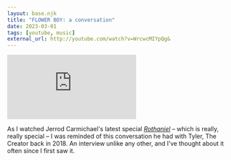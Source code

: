 ```yaml
---
layout: base.njk
title: "FLOWER BOY: a conversation"
date: 2023-03-01
tags: [youtube, music]
external_url: http://youtube.com/watch?v=WrcwcMIYpQg&
---
```


<div class="mt-7 relative w-full pb-[56.25%] overflow-hidden">
  <iframe
    class="absolute top-0 left-0 w-full h-full"
    src="https://www.youtube-nocookie.com/embed/WrcwcMIYpQg?si=sSEh4O85xGTU0CNf&amp;controls=0" 
    title="YouTube video player"
    frameborder="0"
    allow="accelerometer; autoplay; clipboard-write; encrypted-media; gyroscope; picture-in-picture; web-share"
    referrerpolicy="strict-origin-when-cross-origin"
    allowfullscreen>
  </iframe>
</div>

As I watched Jerrod Carmichael's latest special _[Rothaniel](https://www.hbo.com/movies/jerrod-carmichael-rothaniel "Rothaniel on HBO")_ – which is really, really special – I was reminded of this conversation he had with Tyler, The Creator back in 2018. An interview unlike any other, and I've thought about it often since I first saw it.
